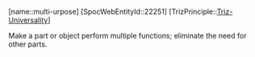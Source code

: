 ﻿---
type: TrizPrincipleSub
aliases:
- multi-urpose
license: CC BY-SA 4.0
copyright: https://github.com/SpocWeb
IsDeleted: false
IsReadOnly: false
Confidential: public
tags: 
- Triz/Principle/Sub
---
[name::multi-urpose]
[SpocWebEntityId::22251]
[TrizPrinciple::[Triz-Universality](tech/Triz/Principle/Triz-Universality.md)]

Make a part or object perform multiple functions; eliminate the need for other parts.
